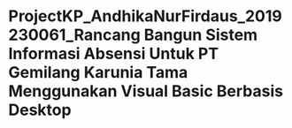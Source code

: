 # ProjectKP_AndhikaNurFirdaus_2019230061_Rancang Bangun Sistem Informasi Absensi Untuk PT Gemilang Karunia Tama Menggunakan Visual Basic Berbasis Desktop
